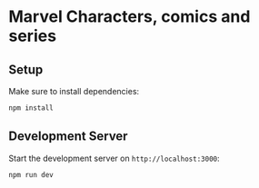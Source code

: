 # Marvel Characters, comics and series

## Setup

Make sure to install dependencies:

```bash
npm install
```

## Development Server

Start the development server on `http://localhost:3000`:

```bash
npm run dev
```
